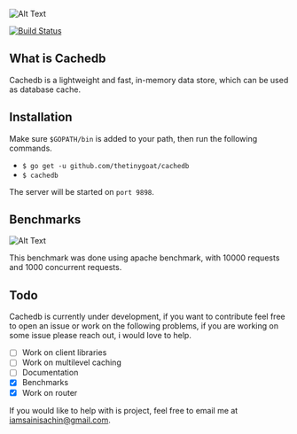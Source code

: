 ![Alt Text](https://dev-to-uploads.s3.amazonaws.com/i/wjr7dpv2xro705z7xz88.png)

  

[![Build Status](https://travis-ci.com/thetinygoat/cachedb.svg?token=QMSyQuzztbU3qV9Nxgsf&branch=master)](https://travis-ci.com/thetinygoat/cachedb)

## What is Cachedb
Cachedb is a lightweight and fast, in-memory data store, which can be used as database cache.
## Installation
Make sure `$GOPATH/bin` is added to your path, then run the following commands.
-  `$ go get -u github.com/thetinygoat/cachedb`
- `$ cachedb`

The server will be started on `port 9898`.

## Benchmarks
![Alt Text](https://dev-to-uploads.s3.amazonaws.com/i/8staw4cudsyeepg8cj55.png)

This benchmark was done using apache benchmark, with 10000 requests and 1000 concurrent requests.
## Todo
Cachedb is currently under development, if you want to contribute feel free to open an issue or work on the following problems, if you are working on some issue please reach out, i would love to help.

- [ ] Work on client libraries
- [ ] Work on multilevel caching
- [ ] Documentation
- [x] Benchmarks
- [x] Work on router 

If you would like to help with is project, feel free to email me at iamsainisachin@gmail.com.